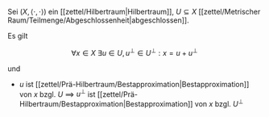 Sei $(X, \langle \cdot, \cdot \rangle)$ ein [[zettel/Hilbertraum|Hilbertraum]], $U \subseteq X$ [[zettel/Metrischer Raum/Teilmenge/Abgeschlossenheit|abgeschlossen]].

Es gilt

$$
	\forall x \in X \ \exists u \in U, u^\perp \in U^\perp : x = u + u^\perp
$$

und
- $u$ ist [[zettel/Prä-Hilbertraum/Bestapproximation|Bestapproximation]] von $x$ bzgl. $U$ $\implies$ $u^\perp$ ist [[zettel/Prä-Hilbertraum/Bestapproximation|Bestapproximation]] von $x$ bzgl. $U^\perp$ 